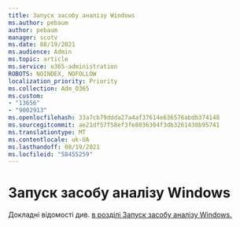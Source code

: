 ```yaml
---
title: Запуск засобу аналізу Windows
ms.author: pebaum
author: pebaum
manager: scotv
ms.date: 08/19/2021
ms.audience: Admin
ms.topic: article
ms.service: o365-administration
ROBOTS: NOINDEX, NOFOLLOW
localization_priority: Priority
ms.collection: Adm_O365
ms.custom:
- "13656"
- "9002913"
ms.openlocfilehash: 33a7cb79ddda27a4af37614e636576abdb374148
ms.sourcegitcommit: ae21df57f58ef3fe8036304f3db3261430b95741
ms.translationtype: MT
ms.contentlocale: uk-UA
ms.lasthandoff: 08/19/2021
ms.locfileid: "58455259"
---
```

# <a name="run-the-client-analyzer-on-windows"></a>Запуск засобу аналізу Windows

Докладні відомості див. [в розділі Запуск засобу аналізу Windows.](https://docs.microsoft.com/microsoft-365/security/defender-endpoint/run-analyzer-windows)